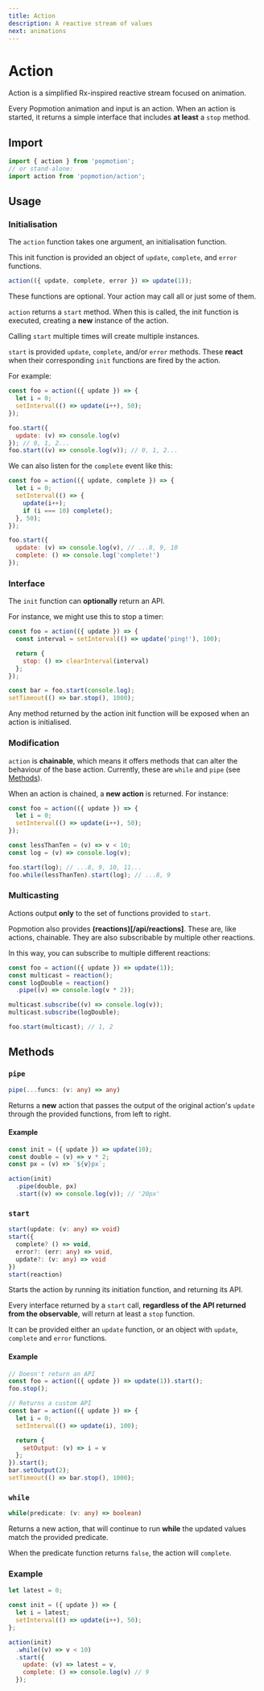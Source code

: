 ```yaml
---
title: Action
description: A reactive stream of values
next: animations
---
```


# Action

Action is a simplified Rx-inspired reactive stream focused on animation.

Every Popmotion animation and input is an action. When an action is started, it returns a simple interface that includes **at least** a `stop` method.

## Import

```javascript
import { action } from 'popmotion';
// or stand-alone:
import action from 'popmotion/action';
```

## Usage

### Initialisation

The `action` function takes one argument, an initialisation function.

This init function is provided an object of `update`, `complete`, and `error` functions.

```javascript
action(({ update, complete, error }) => update(1));
```

These functions are optional. Your action may call all or just some of them.

`action` returns a `start` method. When this is called, the init function is executed, creating a **new** instance of the action.

Calling `start` multiple times will create multiple instances.

`start` is provided `update`, `complete`, and/or `error` methods. These **react** when their corresponding `init` functions are fired by the action.

For example:

```javascript
const foo = action(({ update }) => {
  let i = 0;
  setInterval(() => update(i++), 50);
});

foo.start({
  update: (v) => console.log(v)
}); // 0, 1, 2...
foo.start((v) => console.log(v)); // 0, 1, 2...
```

We can also listen for the `complete` event like this:

```javascript
const foo = action(({ update, complete }) => {
  let i = 0;
  setInterval(() => {
    update(i++);
    if (i === 10) complete();
  }, 50);
});

foo.start({
  update: (v) => console.log(v), // ...8, 9, 10
  complete: () => console.log('complete!')
});
```

### Interface

The `init` function can **optionally** return an API.

For instance, we might use this to stop a timer:

```javascript
const foo = action(({ update }) => {
  const interval = setInterval(() => update('ping!'), 100);

  return {
    stop: () => clearInterval(interval)
  };
});

const bar = foo.start(console.log);
setTimeout(() => bar.stop(), 1000);
```

Any method returned by the action init function will be exposed when an action is initialised.

### Modification

`action` is **chainable**, which means it offers methods that can alter the behaviour of the base action. Currently, these are `while` and `pipe` (see [Methods](#methods)).

When an action is chained, a **new action** is returned. For instance:

```javascript
const foo = action(({ update }) => {
  let i = 0;
  setInterval(() => update(i++), 50);
});

const lessThanTen = (v) => v < 10;
const log = (v) => console.log(v);

foo.start(log); // ...8, 9, 10, 11...
foo.while(lessThanTen).start(log); // ...8, 9
```

### Multicasting

Actions output **only** to the set of functions provided to `start`.

Popmotion also provides **(reactions)[/api/reactions]**. These are, like actions, chainable. They are also subscribable by multiple other reactions.

In this way, you can subscribe to multiple different reactions:

```javascript
const foo = action(({ update }) => update(1));
const multicast = reaction();
const logDouble = reaction()
  .pipe((v) => console.log(v * 2));

multicast.subscribe((v) => console.log(v));
multicast.subscribe(logDouble);

foo.start(multicast); // 1, 2
```

## Methods

### `pipe`

```typescript
pipe(...funcs: (v: any) => any)
```

Returns a **new** action that passes the output of the original action's `update` through the provided functions, from left to right.

#### Example

```javascript
const init = ({ update }) => update(10);
const double = (v) => v * 2;
const px = (v) => `${v}px`;

action(init)
  .pipe(double, px)
  .start((v) => console.log(v)); // '20px'
```

### `start`

```typescript
start(update: (v: any) => void)
start({
  complete? () => void,
  error?: (err: any) => void,
  update?: (v: any) => void
})
start(reaction)
```

Starts the action by running its initiation function, and returning its API.

Every interface returned by a `start` call, **regardless of the API returned from the observable**, will return at least a `stop` function.

It can be provided either an `update` function, or an object with `update`, `complete` and `error` functions.

#### Example

```javascript
// Doesn't return an API
const foo = action(({ update }) => update(1)).start();
foo.stop();

// Returns a custom API
const bar = action(({ update }) => {
  let i = 0;
  setInterval(() => update(i), 100);

  return {
    setOutput: (v) => i = v
  };
}).start();
bar.setOutput(2);
setTimeout(() => bar.stop(), 1000);
```

### `while`

```typescript
while(predicate: (v: any) => boolean)
```

Returns a new action, that will continue to run **while** the updated values match the provided predicate.

When the predicate function returns `false`, the action will `complete`.

### Example

```javascript
let latest = 0;

const init = ({ update }) => {
  let i = latest;
  setInterval(() => update(i++), 50);
};

action(init)
  .while((v) => v < 10)
  .start({
    update: (v) => latest = v,
    complete: () => console.log(v) // 9
  });
```
